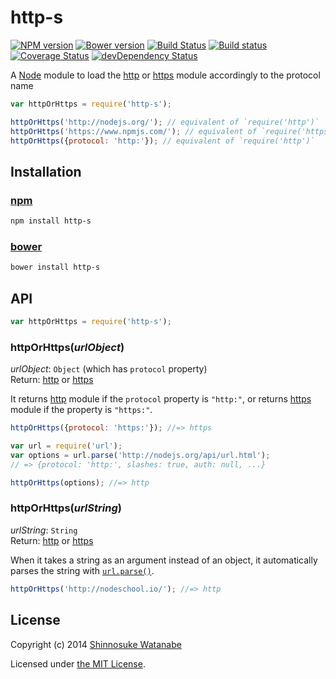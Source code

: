 # http-s 

[![NPM version](https://img.shields.io/npm/v/http-s.svg?style=flat)](https://www.npmjs.com/package/http-s)
[![Bower version](https://img.shields.io/bower/v/http-s.svg?style=flat)](https://github.com/shinnn/node-http-s/releases)
[![Build Status](https://travis-ci.org/shinnn/node-http-s.svg?branch=master)](https://travis-ci.org/shinnn/node-http-s)
[![Build status](https://ci.appveyor.com/api/projects/status/ygrt2hgh5iba4jtt?svg=true)](https://ci.appveyor.com/project/ShinnosukeWatanabe/node-http-s)
[![Coverage Status](https://img.shields.io/coveralls/shinnn/node-http-s.svg?style=flat)](https://coveralls.io/r/shinnn/node-http-s)
[![devDependency Status](https://david-dm.org/shinnn/node-http-s/dev-status.svg)](https://david-dm.org/shinnn/node-http-s#info=devDependencies)

A [Node](http://nodejs.org/) module to load the [http][http] or [https][https] module accordingly to the protocol name

```javascript
var httpOrHttps = require('http-s');

httpOrHttps('http://nodejs.org/'); // equivalent of `require('http')`
httpOrHttps('https://www.npmjs.com/'); // equivalent of `require('https')`
httpOrHttps({protocol: 'http:'}); // equivalent of `require('http')`
```

## Installation

### [npm](https://www.npmjs.com/)

```sh
npm install http-s
```

### [bower](http://bower.io/)

```sh
bower install http-s
```

## API

```javascript
var httpOrHttps = require('http-s');
```

### httpOrHttps(*urlObject*)

*urlObject*: `Object` (which has `protocol` property)  
Return: [http][http] or [https][https]

It returns [http][http] module if the `protocol` property is `"http:"`, or returns [https][https] module if the property is `"https:"`.

```javascript
httpOrHttps({protocol: 'https:'}); //=> https

var url = require('url');
var options = url.parse('http://nodejs.org/api/url.html');
// => {protocol: 'http:', slashes: true, auth: null, ...}

httpOrHttps(options); //=> http
```

### httpOrHttps(*urlString*)

*urlString*: `String`  
Return: [http][http] or [https][https]

When it takes a string as an argument instead of an object, it automatically parses the string with [`url.parse()`](http://nodejs.org/api/url.html#url_url_parse_urlstr_parsequerystring_slashesdenotehost).

```javascript
httpOrHttps('http://nodeschool.io/'); //=> http
```

## License

Copyright (c) 2014 [Shinnosuke Watanabe](https://github.com/shinnn)

Licensed under [the MIT License](./LICENSE).

[http]: http://nodejs.org/api/http.html#http_http
[https]: http://nodejs.org/api/https.html#https_https
